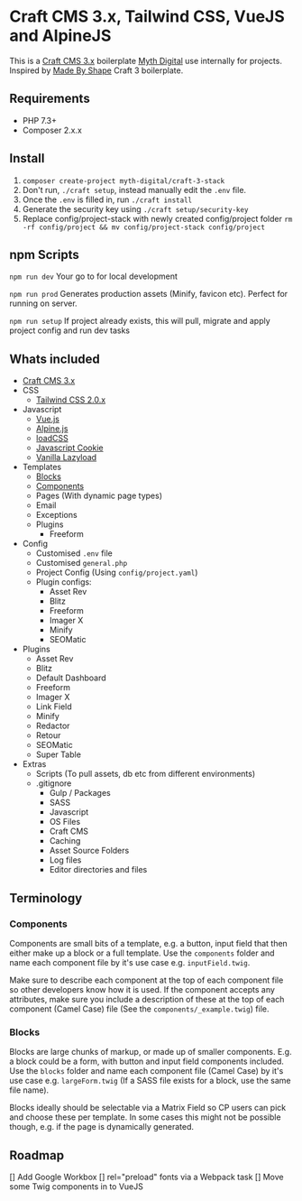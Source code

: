 # Craft CMS 3.x, Tailwind CSS, VueJS and AlpineJS

This is a [Craft CMS 3.x](https://github.com/craftcms/cms) boilerplate [Myth Digital](https://myth.digital) use internally for projects. Inspired by [Made By Shape](https://madebyshape.co.uk) Craft 3 boilerplate.

## Requirements

- PHP 7.3+
- Composer 2.x.x

## Install

1. `composer create-project myth-digital/craft-3-stack`
2. Don't run, `./craft setup`, instead manually edit the `.env` file.
3. Once the `.env` is filled in, run `./craft install`
4. Generate the security key using `./craft setup/security-key`
5. Replace config/project-stack with newly created config/project folder `rm -rf config/project && mv config/project-stack config/project`

## npm Scripts

`npm run dev`
Your go to for local development

`npm run prod`
Generates production assets (Minify, favicon etc). Perfect for running on server.

`npm run setup`
If project already exists, this will pull, migrate and apply project config and run dev tasks


## Whats included

- [Craft CMS 3.x](https://github.com/craftcms/cms)
- CSS
   - [Tailwind CSS 2.0.x](https://tailwindcss.com/)
- Javascript
   - [Vue.js](https://github.com/vuejs)
   - [Alpine.js](https://github.com/alpinejs/alpine)
   - [loadCSS](https://github.com/filamentgroup/loadCSS)
   - [Javascript Cookie](https://github.com/js-cookie/js-cookie)
   - [Vanilla Lazyload](https://github.com/verlok/vanilla-lazyload)
- Templates
   - [Blocks](https://github.com/myth-digital/craft-3-stack#blocks)
   - [Components](https://github.com/myth-digital/craft-3-stack#components)
   - Pages (With dynamic page types)
   - Email
   - Exceptions
   - Plugins
      - Freeform
- Config
   - Customised `.env` file
   - Customised `general.php`
   - Project Config (Using `config/project.yaml`)
   - Plugin configs:
      - Asset Rev
      - Blitz
      - Freeform
      - Imager X
      - Minify
      - SEOMatic
- Plugins
   - Asset Rev
   - Blitz
   - Default Dashboard
   - Freeform
   - Imager X
   - Link Field
   - Minify
   - Redactor
   - Retour
   - SEOMatic
   - Super Table
- Extras
   - Scripts (To pull assets, db etc from different environments)
   - .gitignore
      - Gulp / Packages
      - SASS
      - Javascript
      - OS Files
      - Craft CMS
      - Caching
      - Asset Source Folders
      - Log files
      - Editor directories and files

## Terminology

### Components
Components are small bits of a template, e.g. a button, input field that then either make up a block or a full template. Use the `components` folder and name each component file by it's use case e.g. `inputField.twig`.

Make sure to describe each component at the top of each component file so other developers know how it is used. If the component accepts any attributes, make sure you include a description of these at the top of each component (Camel Case) file (See the `components/_example.twig`) file.

### Blocks
Blocks are large chunks of markup, or made up of smaller components. E.g. a block could be a form, with button and input field components included. Use the `blocks` folder and name each component file (Camel Case) by it's use case e.g. `largeForm.twig` (If a SASS file exists for a block, use the same file name).

Blocks ideally should be selectable via a Matrix Field so CP users can pick and choose these per template. In some cases this might not be possible though, e.g. if the page is dynamically generated.

## Roadmap

[] Add Google Workbox
[] rel="preload" fonts via a Webpack task
[] Move some Twig components in to VueJS 